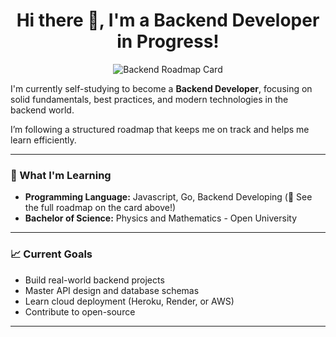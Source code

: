 <h1 align="center">Hi there 👋, I'm a Backend Developer in Progress!</h1>

<p align="center">
  <img src="https://roadmap.sh/card/tall/6862cb831ed6bc62a2a9f2ce?variant=dark" alt="Backend Roadmap Card" />
</p>

I'm currently self-studying to become a **Backend Developer**, focusing on solid fundamentals, best practices, and modern technologies in the backend world.

I’m following a structured roadmap that keeps me on track and helps me learn efficiently.

---

### 🚀 What I'm Learning

- **Programming Language:** Javascript, Go, Backend Developing (📌 See the full roadmap on the card above!)
- **Bachelor of Science:** Physics and Mathematics - Open University

---

### 📈 Current Goals

- Build real-world backend projects  
- Master API design and database schemas  
- Learn cloud deployment (Heroku, Render, or AWS)  
- Contribute to open-source

---

